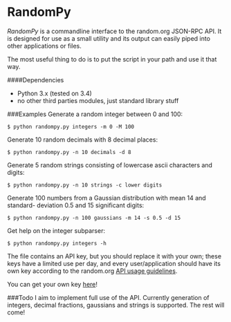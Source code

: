 RandomPy
========
*RandomPy* is a commandline interface to the random.org JSON-RPC API.
It is designed for use as a small utility and its output can easily piped into
other applications or files.

The most useful thing to do is to put the script in your path and use it
that way.

####Dependencies
* Python 3.x (tested on 3.4)
* no other third parties modules, just standard library stuff

###Examples
Generate a random integer between 0 and 100:
```
$ python randompy.py integers -m 0 -M 100
```

Generate 10 random decimals with 8 decimal places:
```
$ python randompy.py -n 10 decimals -d 8
```

Generate 5 random strings consisting of lowercase ascii characters and digits:
```
$ python randompy.py -n 10 strings -c lower digits
```

Generate 100 numbers from a Gaussian distribution with mean 14 and standard-
deviation 0.5 and 15 significant digits:
```
$ python randompy.py -n 100 gaussians -m 14 -s 0.5 -d 15
```

Get help on the integer subparser:
```
$ python randompy.py integers -h
```

The file contains an API key, but you should replace it with your own; these
keys have a limited use per day, and every user/application should have its
own key according to the random.org [API usage guidelines](https://api.random.org/guidelines).

You can get your own key [here](https://api.random.org/api-keys/beta)!

###Todo
I aim to implement full use of the API. Currently generation of integers,
decimal fractions, gaussians and strings is supported.
The rest will come! 
